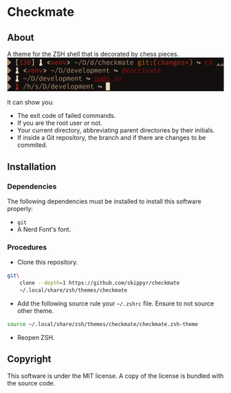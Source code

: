 # Checkmate
## About
A theme for the ZSH shell that is decorated by chess pieces.
![](preview.png)

It can show you:
-   The exit code of failed commands.
-   If you are the root user or not.
-   Your current directory, abbreviating parent directories by their initials.
-   If inside a Git repository, the branch and if there are changes to be commited.

## Installation
### Dependencies
The following dependencies must be installed to install this software properly:
-   `git`
-   A Nerd Font's font.

### Procedures
-   Clone this repository.
```bash
git\
    clone --depth=1 https://github.com/skippyr/checkmate
    ~/.local/share/zsh/themes/checkmate
```

-   Add the following source rule your `~/.zshrc` file. Ensure to not source other theme.
```bash
source ~/.local/share/zsh/themes/checkmate/checkmate.zsh-theme
```

-   Reopen ZSH.

## Copyright
This software is under the MIT license. A copy of the license is bundled with the source code.
